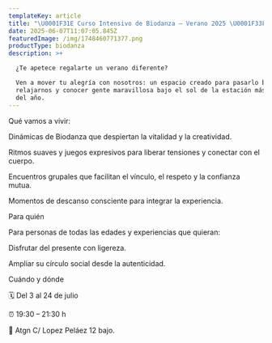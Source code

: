 ```yaml
---
templateKey: article
title: "\U0001F31E Curso Intensivo de Biodanza – Verano 2025 \U0001F33F"
date: 2025-06-07T11:07:05.845Z
featuredImage: /img/1748460771377.png
productType: biodanza
description: >+

  ¿Te apetece regalarte un verano diferente?

  Ven a mover tu alegría con nosotros: un espacio creado para pasarlo bien,
  relajarnos y conocer gente maravillosa bajo el sol de la estación más luminosa
  del año.
---
```

Qué vamos a vivir:

Dinámicas de Biodanza que despiertan la vitalidad y la creatividad.

Ritmos suaves y juegos expresivos para liberar tensiones y conectar con el cuerpo.

Encuentros grupales que facilitan el vínculo, el respeto y la confianza mutua.

Momentos de descanso consciente para integrar la experiencia.



Para quién

Para personas de todas las edades y experiencias que quieran:

Disfrutar del presente con ligereza.

Ampliar su círculo social desde la autenticidad.



Cuándo y dónde

🗓️ Del 3 al 24 de julio

⏰ 19:30 – 21:30 h



📍 Atgn C/ Lopez Peláez 12 bajo.
